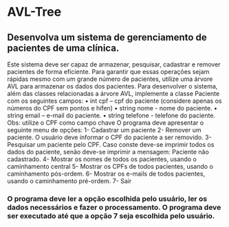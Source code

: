# AVL-Tree
## Desenvolva um sistema de gerenciamento de pacientes de uma clínica. 
Este sistema deve ser capaz de armazenar,
pesquisar, cadastrar e remover pacientes de forma eficiente. Para garantir que essas operações sejam rápidas 
mesmo com um grande número de pacientes, utilize uma árvore AVL para armazenar os dados dos pacientes. 
Para desenvolver o sistema, além das classes relacionadas a árvore AVL, implemente a classe Paciente com os 
seguintes campos: 
• int cpf – cpf do paciente (considere apenas os números do CPF sem pontos e hífen) 
• string nome - nome do paciente. 
• string email – e-mail do paciente. 
• string telefone - telefone do paciente. 
Obs: utilize o CPF como campo chave 
O programa deve apresentar o seguinte menu de opções: 
1- Cadastrar um paciente 
2- Remover um paciente. O usuário deve informar o CPF do paciente a ser removido. 
3- Pesquisar um paciente pelo CPF. Caso conste deve-se imprimir todos os dados do paciente, senão deve-se 
imprimir a mensagem: Paciente não cadastrado. 
4- Mostrar os nomes de todos os pacientes, usando o caminhamento central 
5- Mostrar os CPFs de todos pacientes, usando o caminhamento pós-ordem. 
6- Mostrar os e-mails de todos pacientes, usando o caminhamento pré-ordem. 
7- Sair 
### O programa deve ler a opção escolhida pelo usuário, ler os dados necessários e fazer o processamento. O programa deve ser executado até que a opção 7 seja escolhida pelo usuário.
